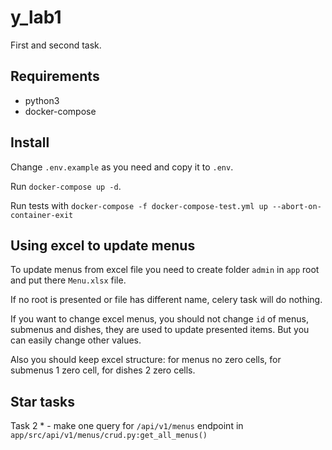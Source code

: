 # y_lab1
First and second task.

## Requirements
* python3
* docker-compose

## Install
Change `.env.example` as you need and copy it to `.env`.

Run `docker-compose up -d`.

Run tests with `docker-compose -f docker-compose-test.yml up --abort-on-container-exit`

## Using excel to update menus
To update menus from excel file you need to create folder `admin` in `app` root and put there `Menu.xlsx` file.

If no root is presented or file has different name, celery task will do nothing.

If you want to change excel menus, you should not change `id` of menus, submenus and dishes, they are used to update presented items.
But you can easily change other values.

Also you should keep excel structure: for menus no zero cells, for submenus 1 zero cell, for dishes 2 zero cells.

## Star tasks
Task 2 * - make one query for `/api/v1/menus` endpoint in `app/src/api/v1/menus/crud.py:get_all_menus()`
